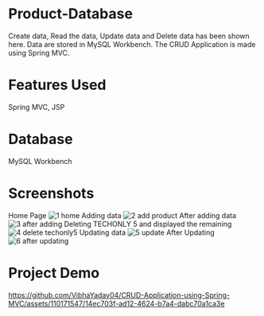 # Product-Database

Create data, Read the data, Update data and Delete data has been shown here. 
Data are stored in MySQL Workbench. The CRUD Application is made using Spring MVC.

# Features Used
Spring MVC, JSP

# Database
MySQL Workbench

# Screenshots
Home Page
![1 home](https://github.com/VibhaYadav04/CRUD-Application-using-Spring-MVC/assets/110171547/23bec364-06a2-45ea-a00f-a3a22cf4322b)
Adding data
![2 add product](https://github.com/VibhaYadav04/CRUD-Application-using-Spring-MVC/assets/110171547/e32cbb01-2b57-4b36-a2bf-edd76a2e06ae)
After adding data
![3 after adding](https://github.com/VibhaYadav04/CRUD-Application-using-Spring-MVC/assets/110171547/dd0651db-add2-415a-bdbc-ea8bab31ca0d)
Deleting TECHONLY 5 and displayed the remaining
![4 delete techonly5](https://github.com/VibhaYadav04/CRUD-Application-using-Spring-MVC/assets/110171547/97d031b0-f3f3-4982-b4f4-61fdbf19df0e)
Updating data
![5 update](https://github.com/VibhaYadav04/CRUD-Application-using-Spring-MVC/assets/110171547/e09c2960-2ac5-46ae-a565-50384719a0c4)
After Updating
![6 after updating](https://github.com/VibhaYadav04/CRUD-Application-using-Spring-MVC/assets/110171547/1552822e-eac7-4694-95ac-c0aee727a790)

# Project Demo
https://github.com/VibhaYadav04/CRUD-Application-using-Spring-MVC/assets/110171547/14ec703f-ad12-4624-b7a4-dabc70a1ca3e

